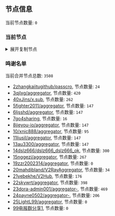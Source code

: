 
## 节点信息
当前节点数量: `0`
### 当前节点
<details>
  <summary>展开复制节点</summary>

    

</details>

### 鸣谢名单
当前合并节点总数: `3508`
- [2zhangkaiitugithub/passcro](https://github.com/zhangkaiitugithub/passcro), 节点数量: `24`
- [3qjlxg/aggregator](https://github.com/qjlxg/aggregator), 节点数量: `420`
- [40xJins/x.sub](https://github.com/0xJins/x.sub), 节点数量: `262`
- [5fighter2011/aggregator](https://github.com/fighter2011/aggregator), 节点数量: `147`
- [6ljsshd/aggregator](https://github.com/ljsshd/aggregator), 节点数量: `147`
- [7go4sharing](https://github.com/go4sharing), 节点数量: `16`
- [8jieyou-io/aggregator](https://github.com/jieyou-io/aggregator), 节点数量: `147`
- [10/xnic888/aggregator](https://github.com/xnic888/aggregator), 节点数量: `95`
- [11liusil/aggregator](https://github.com/liusil/aggregator), 节点数量: `147`
- [13au3300/aggregator](https://github.com/au3300/aggregator), 节点数量: `147`
- [14dslz666/dslz666_dslz666_ok](https://github.com/dslz666/dslz666_dslz666_ok), 节点数量: `300`
- [15nggezi/aggregator](https://github.com/nggezi/aggregator), 节点数量: `267`
- [19zzr2002314/aggregator](https://github.com/zzr2002314/aggregator), 节点数量: `0`
- [20mahdibland/V2RayAggregator](https://github.com/mahdibland/V2RayAggregator), 节点数量: `34`
- [21yebekhe/V2Hub](https://github.com/yebekhe/V2Hub), 节点数量: `176`
- [22skywrt/aggregator](https://github.com/skywrt/aggregator), 节点数量: `398`
- [23dora-admin001/aggregator-](https://github.com/dora-admin001/aggregator-), 节点数量: `469`
- [24payne0502/aggregator-](https://github.com/payne0502/aggregator-), 节点数量: `206`
- [25LightL99/aggregator](https://github.com/LightL99/aggregator), 节点数量: `0`
- [99电报群分享1](https://github.com/cdddbc/getAirport), 节点数量: `0`


